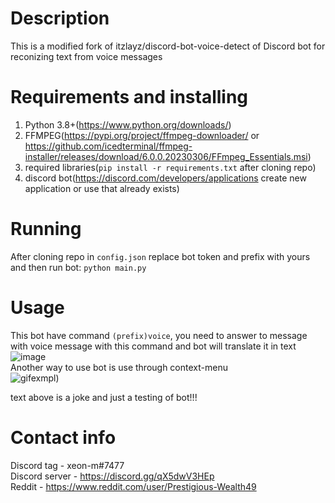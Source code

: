 # Description
This is a modified fork of itzlayz/discord-bot-voice-detect of Discord bot for reconizing text from voice messages 

# Requirements and installing
1. Python 3.8+(https://www.python.org/downloads/)
2. FFMPEG(https://pypi.org/project/ffmpeg-downloader/ or https://github.com/icedterminal/ffmpeg-installer/releases/download/6.0.0.20230306/FFmpeg_Essentials.msi)
3. required libraries(`pip install -r requirements.txt` after cloning repo)
4. discord bot(https://discord.com/developers/applications create new application or use that already exists)

# Running
After cloning repo in `config.json` replace bot token and prefix with yours and then run bot: `python main.py`

# Usage
This bot have command `(prefix)voice`, you need to answer to message with voice message with this command and bot will translate it in text <br>
![image](https://user-images.githubusercontent.com/118455214/235415433-2311a1a1-01ff-42cb-8538-94f0f3f8e3f5.png)<br>
Another way to use bot is use through context-menu<br>
![gifexmpl)](https://user-images.githubusercontent.com/118455214/235415236-9e413039-3cbe-4e59-9ebb-cdd1059d231c.gif)<br>

text above is a joke and just a testing of bot!!!<br>

# Contact info
Discord tag - xeon-m#7477 <br>
Discord server - https://discord.gg/qX5dwV3HEp <br>
Reddit - https://www.reddit.com/user/Prestigious-Wealth49 <br>
